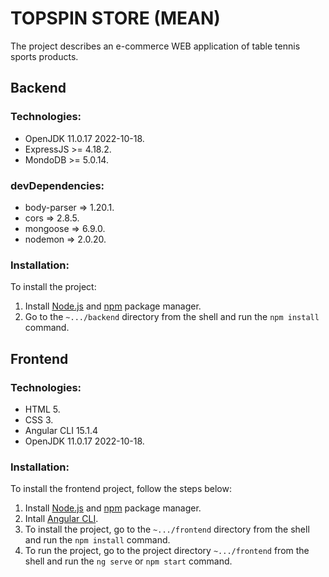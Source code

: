# TOPSPIN STORE (MEAN)

The project describes an e-commerce WEB application of table tennis sports products.

## Backend

### Technologies:
* OpenJDK 11.0.17 2022-10-18.
* ExpressJS >= 4.18.2.
* MondoDB >= 5.0.14.

### devDependencies:
* body-parser => 1.20.1.
* cors => 2.8.5.
* mongoose => 6.9.0.
* nodemon => 2.0.20.

### Installation:
To install the project:
1. Install [Node.js](https://nodejs.org/en/) and [npm](https://docs.npmjs.com/cli/v6/commands/npm-install) package manager.
2. Go to the `~.../backend` directory from the shell and run the `npm install` command.

## Frontend

### Technologies:
* HTML 5.
* CSS 3.
* Angular CLI 15.1.4
* OpenJDK 11.0.17 2022-10-18.

### Installation:
To install the frontend project, follow the steps below:

1. Install [Node.js](https://nodejs.org/en/) and [npm](https://docs.npmjs.com/cli/v6/commands/npm-install) package manager.
2. Intall [Angular CLI](https://github.com/angular/angular-cli).
3. To install the project, go to the `~.../frontend` directory from the shell and run the `npm install` command.
4. To run the project, go to the project directory `~.../frontend` from the shell and run the `ng serve` or `npm start` command.